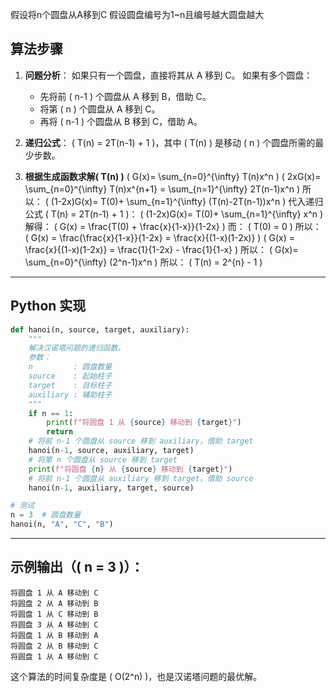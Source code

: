 假设将n个圆盘从A移到C
假设圆盘编号为1~n且编号越大圆盘越大

## 算法步骤

1. **问题分析**：
    如果只有一个圆盘，直接将其从 A 移到 C。
    如果有多个圆盘：
     - 先将前 \( n-1 \) 个圆盘从 A 移到 B，借助 C。
     - 将第 \( n \) 个圆盘从 A 移到 C。
     - 再将 \( n-1 \) 个圆盘从 B 移到 C，借助 A。

1. **递归公式**：
    \( T(n) = 2T(n-1) + 1 \)，其中 \( T(n) \) 是移动 \( n \) 个圆盘所需的最少步数。

1. **根据生成函数求解\( T(n) \)**
\( G(x)= \sum_{n=0}^{\infty} T(n)x^n \)
\( 2xG(x)= \sum_{n=0}^{\infty} T(n)x^{n+1} = \sum_{n=1}^{\infty} 2T(n-1)x^n \)
所以：
\( (1-2x)G(x)= T(0)+ \sum_{n=1}^{\infty} (T(n)-2T(n-1))x^n \)
代入递归公式 \( T(n) = 2T(n-1) + 1 \)：
\( (1-2x)G(x)= T(0)+ \sum_{n=1}^{\infty} x^n \)
解得：
\( G(x) = \frac{T(0) + \frac{x}{1-x}}{1-2x} \)
而：
\( T(0) = 0 \)
所以：
\( G(x) = \frac{\frac{x}{1-x}}{1-2x} = \frac{x}{(1-x)(1-2x)} \)
\( G(x) = \frac{x}{(1-x)(1-2x)} = \frac{1}{1-2x} - \frac{1}{1-x} \)
所以：
\( G(x)= \sum_{n=0}^{\infty} (2^n-1)x^n \)
所以：
\( T(n) = 2^{n} - 1 \)

---

## Python 实现

```python
def hanoi(n, source, target, auxiliary):
    """
    解决汉诺塔问题的递归函数。
    参数：
    n         : 圆盘数量
    source    : 起始柱子
    target    : 目标柱子
    auxiliary : 辅助柱子
    """
    if n == 1:
        print(f"将圆盘 1 从 {source} 移动到 {target}")
        return
    # 将前 n-1 个圆盘从 source 移到 auxiliary，借助 target
    hanoi(n-1, source, auxiliary, target)
    # 将第 n 个圆盘从 source 移到 target
    print(f"将圆盘 {n} 从 {source} 移动到 {target}")
    # 将前 n-1 个圆盘从 auxiliary 移到 target，借助 source
    hanoi(n-1, auxiliary, target, source)

# 测试
n = 3  # 圆盘数量
hanoi(n, "A", "C", "B")
```

---

## 示例输出（\( n = 3 \)）：

```
将圆盘 1 从 A 移动到 C
将圆盘 2 从 A 移动到 B
将圆盘 1 从 C 移动到 B
将圆盘 3 从 A 移动到 C
将圆盘 1 从 B 移动到 A
将圆盘 2 从 B 移动到 C
将圆盘 1 从 A 移动到 C
```

这个算法的时间复杂度是 \( O(2^n) \)，也是汉诺塔问题的最优解。